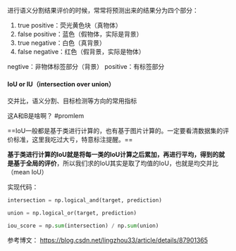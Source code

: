进行语义分割结果评价的时候，常常将预测出来的结果分为四个部分：
1. true positive：荧光黄色块（真物体）
2. false positive：蓝色（假物体，实际是背景）
3. true negative：白色（真背景）
4. false negative：红色（假背景，实际是物体）

negtive：非物体标签部分（背景）
positive：有标签部分

#### IoU or IU（intersection over union）
交并比，语义分割、目标检测等方向的常用指标

这A和B是啥啊？ #promlem

==IoU一般都是基于类进行计算的，也有基于图片计算的。一定要看清数据集的评价标准，这里我吃过大亏，特意标注提醒。==

**基于类进行计算的IoU就是将每一类的IoU计算之后累加，再进行平均，得到的就是基于全局的评价**，所以我们求的IoU其实是取了均值的IoU，也就是均交并比（mean IoU）

实现代码：
```python
intersection = np.logical_and(target, prediction) 

union = np.logical_or(target, prediction) 

iou_score = np.sum(intersection) / np.sum(union)
```


参考博文： https://blog.csdn.net/lingzhou33/article/details/87901365

